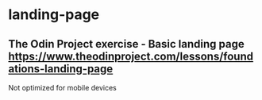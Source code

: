 # landing-page
The Odin Project exercise -  Basic landing page https://www.theodinproject.com/lessons/foundations-landing-page
-------------------------------------
Not optimized for mobile devices

